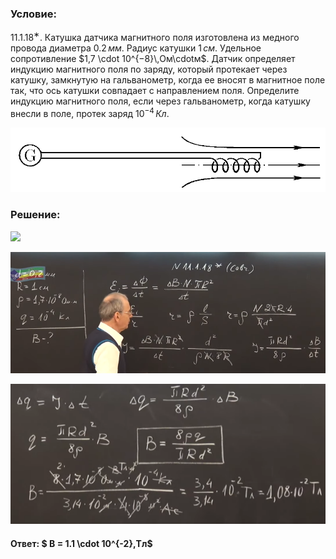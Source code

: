 ###  Условие:

$11.1.18^{∗}.$ Катушка датчика магнитного поля изготовлена из медного провода диаметра $0.2\,мм$. Радиус катушки $1\,см$. Удельное сопротивление $1,7 \cdot 10^{−8}\,Ом\cdotм$. Датчик определяет индукцию магнитного поля по заряду, который протекает через катушку, замкнутую на гальванометр, когда ее вносят в магнитное поле так, что ось катушки совпадает с направлением поля. Определите индукцию магнитного поля, если через гальванометр, когда катушку внесли в поле, протек заряд $10^{−4}\,Кл$.

![К задаче $11.1.18$|835x172, 50%](../../img/11.1.18/11.1.18.png)

###  Решение:

![](https://www.youtube.com/embed/JdGrA4vEhU0)

![|790x304, 67%](../../img/11.1.18/01.png)

![|573x255, 67%](../../img/11.1.18/02.png)

#### Ответ: $ B = 1.1 \cdot 10^{-2}\,Тл$